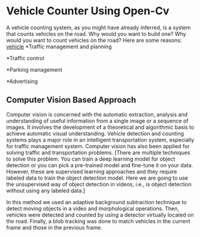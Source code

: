 # Vehicle Counter Using Open-Cv 
A vehicle counting system, as you might have already inferred, is a system that counts vehicles on the road. Why would you want to build one? Why would you want to count vehicles on the road? Here are some reasons: 
[vehicle]()
*Traffic management and planning 

*Traffic control 

*Parking management 

*Advertising 
## Computer Vision Based Approach
Computer vision is concerned with the automatic extraction, analysis and understanding of useful information from a single image or a sequence of images. It involves the development of a theoretical and algorithmic basis to achieve automatic visual understanding. Vehicle detection and counting systems plays a major role in an intelligent transportation system, especially for traffic management system. Computer vision has also been applied for solving traffic and transportation problems. [There are multiple techniques to solve this problem. You can train a deep learning model for object detection or you can pick a pre-trained model and fine-tune it on your data. However, these are supervised learning approaches and they require labeled data to train the object detection model. Here we are going to use the unsupervised way of object detection in videos, i.e., is object detection without using any labeled data.] 

In this method we used an adaptive background subtraction technique to detect moving objects in a video and morphological operations. Then, vehicles were detected and counted by using a detector virtually located on the road. Finally, a blob tracking was done to match vehicles in the current frame and those in the previous frame.
